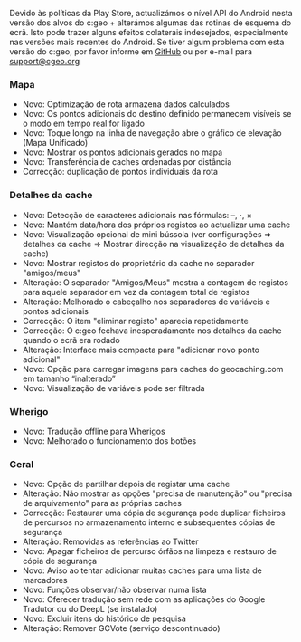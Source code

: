Devido às políticas da Play Store, actualizámos o nível API do Android nesta versão dos alvos do c:geo + alterámos algumas das rotinas de esquema do ecrã. Isto pode trazer alguns efeitos colaterais indesejados, especialmente nas versões mais recentes do Android. Se tiver algum problema com esta versão do c:geo, por favor informe em [GitHub](https://github.com/cgeo/cgeo) ou por e-mail para [support@cgeo.org](mailto:support@cgeo.org)

### Mapa
- Novo: Optimização de rota armazena dados calculados
- Novo: Os pontos adicionais do destino definido permanecem visíveis se o modo em tempo real for ligado
- Novo: Toque longo na linha de navegação abre o gráfico de elevação (Mapa Unificado)
- Novo: Mostrar os pontos adicionais gerados no mapa
- Novo: Transferência de caches ordenadas por distância
- Correcção: duplicação de pontos individuais da rota

### Detalhes da cache
- Novo: Detecção de caracteres adicionais nas fórmulas: –, ⋅, ×
- Novo: Mantém data/hora dos próprios registos ao actualizar uma cache
- Novo: Visualização opcional de mini bússola (ver configurações => detalhes da cache => Mostrar direcção na visualização de detalhes da cache)
- Novo: Mostrar registos do proprietário da cache no separador "amigos/meus"
- Alteração: O separador "Amigos/Meus" mostra a contagem de registos para aquele separador em vez da contagem total de registos
- Alteração: Melhorado o cabeçalho nos separadores de variáveis e pontos adicionais
- Correcção: O item "eliminar registo" aparecia repetidamente
- Correcção: O c:geo fechava inesperadamente nos detalhes da cache quando o ecrã era rodado
- Alteração: Interface mais compacta para "adicionar novo ponto adicional"
- Novo: Opção para carregar imagens para caches do geocaching.com em tamanho “inalterado”
- Novo: Visualização de variáveis pode ser filtrada

### Wherigo
- Novo: Tradução offline para Wherigos
- Novo: Melhorado o funcionamento dos botões

### Geral
- Novo: Opção de partilhar depois de registar uma cache
- Alteração: Não mostrar as opções "precisa de manutenção" ou "precisa de arquivamento" para as próprias caches
- Correcção: Restaurar uma cópia de segurança pode duplicar ficheiros de percursos no armazenamento interno e subsequentes cópias de segurança
- Alteração: Removidas as referências ao Twitter
- Novo: Apagar ficheiros de percurso órfãos na limpeza e restauro de cópia de segurança
- Novo: Aviso ao tentar adicionar muitas caches para uma lista de marcadores
- Novo: Funções observar/não observar numa lista
- Novo: Oferecer tradução sem rede com as aplicações do Google Tradutor ou do DeepL (se instalado)
- Novo: Excluir itens do histórico de pesquisa
- Alteração: Remover GCVote (serviço descontinuado)
